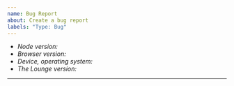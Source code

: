 ```yaml
---
name: Bug Report
about: Create a bug report
labels: "Type: Bug"
---
```


<!-- This is not the official "The Lounge" if you are using the official
one please use this repo: https://github.com/thelounge/thelounge/issues/new -->

<!-- Have a question? Join #thelounge on Libera.Chat -->

- _Node version:_
- _Browser version:_
- _Device, operating system:_
- _The Lounge version:_ <!-- the commit hash (found on the clients help page) -->

---
